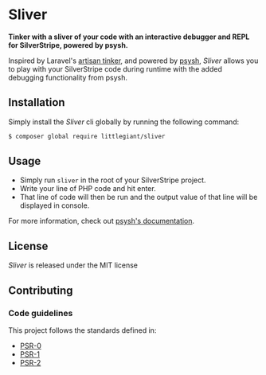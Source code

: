 # Sliver

**Tinker with a sliver of your code with an interactive debugger and REPL for SilverStripe, powered by psysh.**

Inspired by Laravel's [artisan tinker](https://github.com/laravel/framework/blob/5.0/src/Illuminate/Foundation/Console/TinkerCommand.php), and powered by [psysh](http://psysh.org/), *Sliver* allows you to play with your SilverStripe code during runtime with the added debugging functionality from psysh.

## Installation
Simply install the *Sliver* cli globally by running the following command:

```bash
$ composer global require littlegiant/sliver
```

## Usage
+ Simply run `sliver` in the root of your SilverStripe project. 
+ Write your line of PHP code and hit enter.
+ That line of code will then be run and the output value of that line will be displayed in console.

For more information, check out [psysh's documentation](http://psysh.org/).


## License

*Sliver* is released under the MIT license


## Contributing

### Code guidelines

This project follows the standards defined in:

* [PSR-0](https://github.com/php-fig/fig-standards/blob/master/accepted/PSR-0.md)
* [PSR-1](https://github.com/php-fig/fig-standards/blob/master/accepted/PSR-1-basic-coding-standard.md)
* [PSR-2](https://github.com/php-fig/fig-standards/blob/master/accepted/PSR-2-coding-style-guide.md)